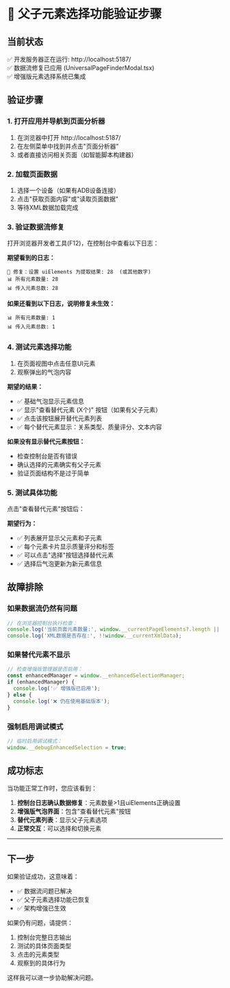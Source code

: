 # 🧪 父子元素选择功能验证步骤

## 当前状态
✅ 开发服务器正在运行: http://localhost:5187/  
✅ 数据流修复已应用 (UniversalPageFinderModal.tsx)  
✅ 增强版元素选择系统已集成  

## 验证步骤

### 1. 打开应用并导航到页面分析器
1. 在浏览器中打开 http://localhost:5187/
2. 在左侧菜单中找到并点击"页面分析器"
3. 或者直接访问相关页面（如智能脚本构建器）

### 2. 加载页面数据
1. 选择一个设备（如果有ADB设备连接）
2. 点击"获取页面内容"或"读取页面数据"
3. 等待XML数据加载完成

### 3. 验证数据流修复
打开浏览器开发者工具(F12)，在控制台中查看以下日志：

**期望看到的日志：**
```
🔧 修复：设置 uiElements 为提取结果: 28  (或其他数字)
📊 所有元素数量: 28
📊 传入元素总数: 28
```

**如果还看到以下日志，说明修复未生效：**
```
📊 所有元素数量: 1
📊 传入元素总数: 1
```

### 4. 测试元素选择功能
1. 在页面视图中点击任意UI元素
2. 观察弹出的气泡内容

**期望的结果：**
- ✅ 基础气泡显示元素信息
- ✅ 显示"查看替代元素 (X个)" 按钮（如果有父子元素）
- ✅ 点击该按钮展开替代元素列表
- ✅ 每个替代元素显示：关系类型、质量评分、文本内容

**如果没有显示替代元素按钮：**
- 检查控制台是否有错误
- 确认选择的元素确实有父子元素
- 验证页面结构不是过于简单

### 5. 测试具体功能
点击"查看替代元素"按钮后：

**期望行为：**
- ✅ 列表展开显示父元素和子元素
- ✅ 每个元素卡片显示质量评分和标签  
- ✅ 可以点击"选择"按钮选择替代元素
- ✅ 选择后气泡更新为新元素信息

## 故障排除

### 如果数据流仍然有问题
```javascript
// 在浏览器控制台执行检查：
console.log('当前页面元素数量:', window.__currentPageElements?.length || 'undefined');
console.log('XML数据是否存在:', !!window.__currentXmlData);
```

### 如果替代元素不显示
```javascript
// 检查增强版管理器是否启用：
const enhancedManager = window.__enhancedSelectionManager;
if (enhancedManager) {
  console.log('✅ 增强版已启用');
} else {
  console.log('❌ 仍在使用基础版本');
}
```

### 强制启用调试模式
```javascript
// 临时启用调试模式：
window.__debugEnhancedSelection = true;
```

## 成功标志

当功能正常工作时，您应该看到：

1. **控制台日志确认数据修复**：元素数量>1且uiElements正确设置
2. **增强版气泡界面**：包含"查看替代元素"按钮
3. **替代元素列表**：显示父子元素选项
4. **正常交互**：可以选择和切换元素

---

## 下一步

如果验证成功，这意味着：
- ✅ 数据流问题已解决
- ✅ 父子元素选择功能已恢复
- ✅ 架构增强已生效

如果仍有问题，请提供：
1. 控制台完整日志输出
2. 测试的具体页面类型
3. 点击的元素类型
4. 观察到的具体行为

这样我可以进一步协助解决问题。